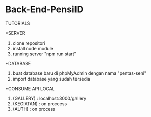 # Back-End-PensiID

TUTORIALS

*SERVER
1. clone repositori
2. install node module
3. running server "npm run start"

*DATABASE
1. buat database baru di phpMyAdmin dengan nama "pentas-seni"
2. import database yang sudah tersedia

*CONSUME API LOCAL
1. (GALLERY)   : localhost:3000/gallery
2. (KEGIATAN)  : on proccess
3. (AUTH)      : on process


